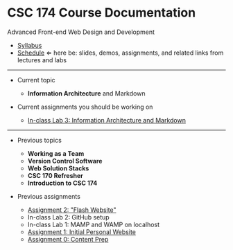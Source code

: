 # CSC 174 Course Documentation
Advanced Front-end Web Design and Development

- [Syllabus](syllabus.md)
- [Schedule](schedule.md) &lArr; here be: slides, demos, assignments, and related links from lectures and labs

<hr>

- Current topic

  - **Information Architecture** and Markdown
- Current assignments you should be working on
  - [In-class Lab 3: Information Architecture and Markdown](lab03-markdown-and-ia/instructions.md)

<hr>

- Previous topics

  - **Working as a Team**
  - **Version Control Software**
  - **Web Solution Stacks**
  - **CSC 170 Refresher**
  - **Introduction to CSC 174**
- Previous assignments

  - [Assignment 2: "Flash Website"](assignment02-flash-website/instructions.md)
  - In-class Lab 2: GitHub setup
  - In-class Lab 1: MAMP and WAMP on localhost
  - [Assignment 1: Initial Personal Website](assignment01-initial-personal-website/instructions.md)
  - [Assignment 0: Content Prep](assignment00-content-prep/instructions.md)